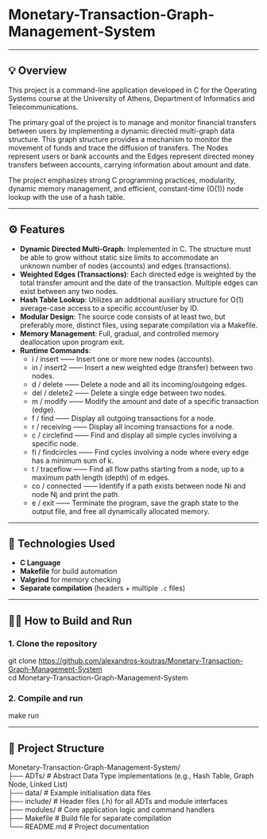 # Monetary-Transaction-Graph-Management-System


---


## 💡 Overview

This project is a command-line application developed in C for the Operating Systems course at the University of Athens, Department of Informatics and Telecommunications.

The primary goal of the project is to manage and monitor financial transfers between users by implementing a dynamic directed multi-graph data structure. This graph structure provides a mechanism to monitor the movement of funds and trace the diffusion of transfers. The Nodes represent users or bank accounts and the Edges represent directed money transfers between accounts, carrying information about amount and date.

The project emphasizes strong C programming practices, modularity, dynamic memory management, and efficient, constant-time (O(1)) node lookup with the use of a hash table.


---


## ⚙️ Features

- **Dynamic Directed Multi-Graph**: Implemented in C. The structure must be able to grow without static size limits to accommodate an       
    unknown number of nodes (accounts) and edges (transactions).
- **Weighted Edges (Transactions)**: Each directed edge is weighted by the total transfer amount and the date of the transaction. Multiple
    edges can exist between any two nodes.
- **Hash Table Lookup**:  Utilizes an additional auxiliary structure for O(1) average-case access to a specific account/user by ID.
- **Modular Design**: The source code consists of at least two, but preferably more, distinct files, using separate compilation via a
    Makefile.
- **Memory Management**: Full, gradual, and controlled memory deallocation upon program exit.
- **Runtime Commands**:
    - i / insert —— Insert one or more new nodes (accounts).
    - in / insert2 —— Insert a new weighted edge (transfer) between two nodes.
    - d / delete —— Delete a node and all its incoming/outgoing edges.
    - del / delete2	—— Delete a single edge between two nodes.
    - m / modify —— Modify the amount and date of a specific transaction (edge).
    - f / find —— Display all outgoing transactions for a node.
    - r / receiving	—— Display all incoming transactions for a node.
    - c / circlefind —— Find and display all simple cycles involving a specific node.
    - fi / findcircles —— Find cycles involving a node where every edge has a minimum sum of k.
    - t / traceflow —— Find all flow paths starting from a node, up to a maximum path length (depth) of m edges.
    - co / connected —— Identify if a path exists between node Ni and node Nj and print the path.
    - e / exit —— Terminate the program, save the graph state to the output file, and free all dynamically allocated memory.


---


## 🧰 Technologies Used

- **C Language**
- **Makefile** for build automation
- **Valgrind** for memory checking
- **Separate compilation** (headers + multiple `.c` files)


---


## 🧑‍💻 How to Build and Run

### 1. Clone the repository
git clone https://github.com/alexandros-koutras/Monetary-Transaction-Graph-Management-System  
cd Monetary-Transaction-Graph-Management-System

### 2. Compile and run
make run


---


## 📂 Project Structure

Monetary-Transaction-Graph-Management-System/  
├── ADTs/           # Abstract Data Type implementations (e.g., Hash Table, Graph Node, Linked List)  
├── data/           # Example initialisation data files  
├── include/        # Header files (.h) for all ADTs and module interfaces  
├── modules/        # Core application logic and command handlers  
├── Makefile        # Build file for separate compilation  
└── README.md       # Project documentation  
